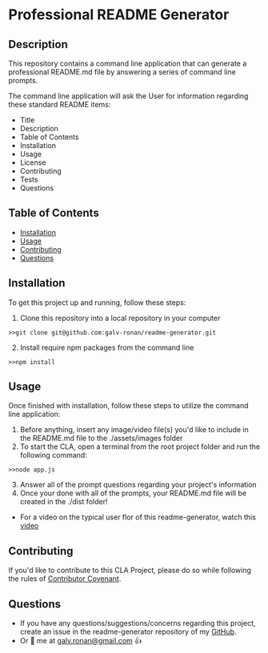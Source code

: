 # Professional README Generator

## Description

This repository contains a command line application that can generate a professional README.md file by answering a series of command line prompts.

The command line application will ask the User for information regarding these standard README items:
* Title
* Description
* Table of Contents
* Installation
* Usage
* License
* Contributing
* Tests
* Questions

## Table of Contents

* [Installation](#installation)
* [Usage](#usage)
* [Contributing](#contributing)
* [Questions](#questions)

## Installation

To get this project up and running, follow these steps:
1. Clone this repository into a local repository in your computer
```
>>git clone git@github.com:galv-ronan/readme-generator.git
```
2. Install require npm packages from the command line
```
>>npm install
```

## Usage

Once finished with installation, follow these steps to utilize the command line application:
1. Before anything, insert any image/video file(s) you'd like to include in the README.md file to the ./assets/images folder
2. To start the CLA, open a terminal from the root project folder and run the following command:
```
>>node app.js
```
3. Answer all of the prompt questions regarding your project's information
4. Once your done with all of the prompts, your README.md file will be created in the ./dist folder!

* For a video on the typical user flor of this readme-generator, watch this [video]()

## Contributing

If you'd like to contribute to this CLA Project, please do so while following the rules of [Contributor Covenant](https://www.contributor-covenant.org/).

## Questions

* If you have any questions/suggestions/concerns regarding this project, create an issue in the readme-generator repository of my [GitHub](https://github.com/galv-ronan/readme-generator.git).
* Or :email: me at galv.ronan@gmail.com :thumbsup:
